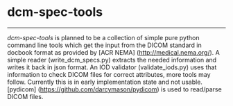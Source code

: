 # dcm-spec-tools
___

*dcm-spec-tools* is planned to be a collection of simple pure python command line tools which get the input from 
the DICOM standard in docbook format as provided by [ACR NEMA] (http://medical.nema.org/).
A simple reader (write_dcm_specs.py) extracts the needed information and writes it back in json format.
An IOD validator (validate_iods.py) uses that information to check DICOM files for correct attributes, more tools may follow.
Currently this is in early implementation state and not usable.
[pydicom] (https://github.com/darcymason/pydicom) is used to read/parse DICOM files.
